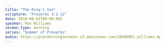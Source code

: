 ```yaml
---
title: "The King's Son"
scripture: "Proverbs 3:1-12"
date: 2010-08-01T00:00:00Z
speaker: Ron Williams
sermon_type: morning
series: "Summer of Proverbs"
audio: https://pcpcmorningsermons.s3.amazonaws.com/20100801_williams.mp3 
---
```



